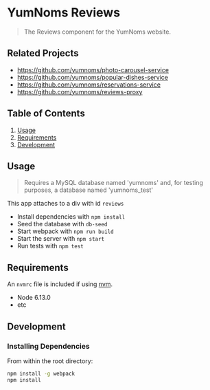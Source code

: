# YumNoms Reviews

> The Reviews component for the YumNoms website.

## Related Projects

  - https://github.com/yumnoms/photo-carousel-service
  - https://github.com/yumnoms/popular-dishes-service
  - https://github.com/yumnoms/reservations-service
  - https://github.com/yumnoms/reviews-proxy

## Table of Contents

1. [Usage](#Usage)
1. [Requirements](#requirements)
1. [Development](#development)

## Usage

> Requires a MySQL database named 'yumnoms' and, for testing purposes, a database named 'yumnoms_test'

This app attaches to a div with id `reviews`
- Install dependencies with `npm install`
- Seed the database with `db-seed`
- Start webpack with `npm run build`
- Start the server with `npm start`
- Run tests with `npm test`

## Requirements

An `nvmrc` file is included if using [nvm](https://github.com/creationix/nvm).

- Node 6.13.0
- etc

## Development

### Installing Dependencies

From within the root directory:

```sh
npm install -g webpack
npm install
```
